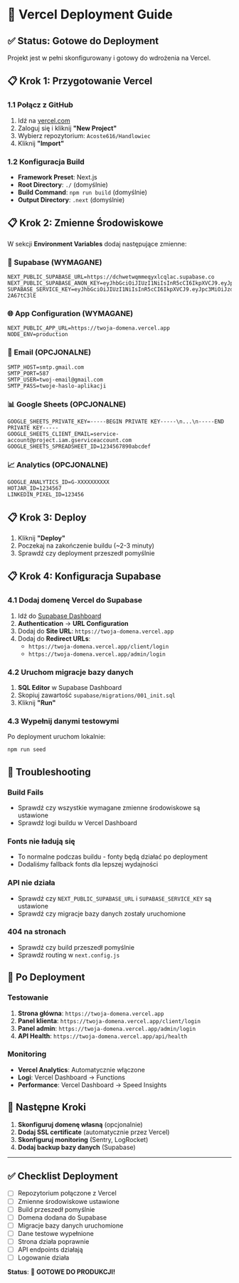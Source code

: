 # 🚀 Vercel Deployment Guide

## ✅ Status: Gotowe do Deployment

Projekt jest w pełni skonfigurowany i gotowy do wdrożenia na Vercel.

## 📋 Krok 1: Przygotowanie Vercel

### 1.1 Połącz z GitHub
1. Idź na [vercel.com](https://vercel.com)
2. Zaloguj się i kliknij **"New Project"**
3. Wybierz repozytorium: `Acoste616/Handlowiec`
4. Kliknij **"Import"**

### 1.2 Konfiguracja Build
- **Framework Preset**: Next.js
- **Root Directory**: `./` (domyślnie)
- **Build Command**: `npm run build` (domyślnie)
- **Output Directory**: `.next` (domyślnie)

## 📋 Krok 2: Zmienne Środowiskowe

W sekcji **Environment Variables** dodaj następujące zmienne:

### 🔑 Supabase (WYMAGANE)
```
NEXT_PUBLIC_SUPABASE_URL=https://dchwetwqmmeqyxlcqlac.supabase.co
NEXT_PUBLIC_SUPABASE_ANON_KEY=eyJhbGciOiJIUzI1NiIsInR5cCI6IkpXVCJ9.eyJpc3MiOiJzdXBhYmFzZSIsInJlZiI6ImRjaHdldHdxbW1lcXl4bGNxbGFjIiwicm9sZSI6ImFub24iLCJpYXQiOjE3NDgxNTU3MTksImV4cCI6MjA2MzczMTcxOX0.pdxKSoJvgpxHWaerbMNfbP9ZNtRVc6JTr6HSCsGnIp4
SUPABASE_SERVICE_KEY=eyJhbGciOiJIUzI1NiIsInR5cCI6IkpXVCJ9.eyJpc3MiOiJzdXBhYmFzZSIsInJlZiI6ImRjaHdldHdxbW1lcXl4bGNxbGFjIiwicm9sZSI6InNlcnZpY2Vfcm9sZSIsImlhdCI6MTc0ODE1NTcxOSwiZXhwIjoyMDYzNzMxNzE5fQ.w2JsLB9IBkDmgLh8X4nuNPhSoN2zg2FgI-2A67tC3lE
```

### 🌐 App Configuration (WYMAGANE)
```
NEXT_PUBLIC_APP_URL=https://twoja-domena.vercel.app
NODE_ENV=production
```

### 📧 Email (OPCJONALNE)
```
SMTP_HOST=smtp.gmail.com
SMTP_PORT=587
SMTP_USER=twoj-email@gmail.com
SMTP_PASS=twoje-haslo-aplikacji
```

### 📊 Google Sheets (OPCJONALNE)
```
GOOGLE_SHEETS_PRIVATE_KEY=-----BEGIN PRIVATE KEY-----\n...\n-----END PRIVATE KEY-----
GOOGLE_SHEETS_CLIENT_EMAIL=service-account@project.iam.gserviceaccount.com
GOOGLE_SHEETS_SPREADSHEET_ID=1234567890abcdef
```

### 📈 Analytics (OPCJONALNE)
```
GOOGLE_ANALYTICS_ID=G-XXXXXXXXXX
HOTJAR_ID=1234567
LINKEDIN_PIXEL_ID=123456
```

## 📋 Krok 3: Deploy

1. Kliknij **"Deploy"**
2. Poczekaj na zakończenie buildu (~2-3 minuty)
3. Sprawdź czy deployment przeszedł pomyślnie

## 📋 Krok 4: Konfiguracja Supabase

### 4.1 Dodaj domenę Vercel do Supabase
1. Idź do [Supabase Dashboard](https://supabase.com/dashboard/project/dchwetwqmmeqyxlcqlac)
2. **Authentication** → **URL Configuration**
3. Dodaj do **Site URL**: `https://twoja-domena.vercel.app`
4. Dodaj do **Redirect URLs**: 
   - `https://twoja-domena.vercel.app/client/login`
   - `https://twoja-domena.vercel.app/admin/login`

### 4.2 Uruchom migracje bazy danych
1. **SQL Editor** w Supabase Dashboard
2. Skopiuj zawartość `supabase/migrations/001_init.sql`
3. Kliknij **"Run"**

### 4.3 Wypełnij danymi testowymi
Po deployment uruchom lokalnie:
```bash
npm run seed
```

## 🔧 Troubleshooting

### Build Fails
- Sprawdź czy wszystkie wymagane zmienne środowiskowe są ustawione
- Sprawdź logi buildu w Vercel Dashboard

### Fonts nie ładują się
- To normalne podczas buildu - fonty będą działać po deployment
- Dodaliśmy fallback fonts dla lepszej wydajności

### API nie działa
- Sprawdź czy `NEXT_PUBLIC_SUPABASE_URL` i `SUPABASE_SERVICE_KEY` są ustawione
- Sprawdź czy migracje bazy danych zostały uruchomione

### 404 na stronach
- Sprawdź czy build przeszedł pomyślnie
- Sprawdź routing w `next.config.js`

## 🎯 Po Deployment

### Testowanie
1. **Strona główna**: `https://twoja-domena.vercel.app`
2. **Panel klienta**: `https://twoja-domena.vercel.app/client/login`
3. **Panel admin**: `https://twoja-domena.vercel.app/admin/login`
4. **API Health**: `https://twoja-domena.vercel.app/api/health`

### Monitoring
- **Vercel Analytics**: Automatycznie włączone
- **Logi**: Vercel Dashboard → Functions
- **Performance**: Vercel Dashboard → Speed Insights

## 🚀 Następne Kroki

1. **Skonfiguruj domenę własną** (opcjonalnie)
2. **Dodaj SSL certificate** (automatycznie przez Vercel)
3. **Skonfiguruj monitoring** (Sentry, LogRocket)
4. **Dodaj backup bazy danych** (Supabase)

---

## ✅ Checklist Deployment

- [ ] Repozytorium połączone z Vercel
- [ ] Zmienne środowiskowe ustawione
- [ ] Build przeszedł pomyślnie
- [ ] Domena dodana do Supabase
- [ ] Migracje bazy danych uruchomione
- [ ] Dane testowe wypełnione
- [ ] Strona działa poprawnie
- [ ] API endpoints działają
- [ ] Logowanie działa

**Status**: 🎉 **GOTOWE DO PRODUKCJI!** 